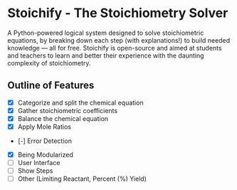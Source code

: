 # Stoichify - The Stoichiometry Solver
A Python-powered logical system designed to solve stoichiometric equations, by breaking down each step (with explanations!) to build needed knowledge — all for free. Stoichify is open-source and aimed at students and teachers to learn and better their experience with the daunting complexity of stoichiometry.

## Outline of Features

- [x] Categorize and split the chemical equation 
- [x] Gather stoichiometric coefficients
- [x] Balance the chemical equation
- [x] Apply Mole Ratios
- [-] Error Detection
- [x] Being Modularized
- [ ] User Interface
- [ ] Show Steps 
- [ ] Other (Limiting Reactant, Percent (%) Yield)
